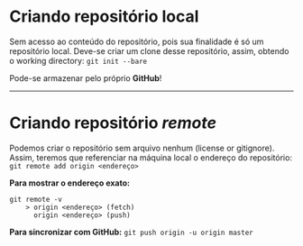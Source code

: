 # Criando repositório local
Sem acesso ao conteúdo do repositório, pois sua finalidade é só um repositório local. Deve-se criar um clone desse repositório, assim, obtendo o working directory:
`git init --bare`

Pode-se armazenar pelo próprio **GitHub**!

---

# Criando repositório *remote*
Podemos criar o repositório sem arquivo nenhum (license or gitignore). Assim, teremos que referenciar na máquina local o endereço do repositório:
`git remote add origin <endereço>`

**Para mostrar o endereço exato:**
```git
git remote -v
	> origin <endereço> (fetch)
	  origin <endereço> (push)
```
**Para sincronizar com GitHub:**
`git push origin -u origin master`






<!--stackedit_data:
eyJoaXN0b3J5IjpbLTU1NzExOTQ1MiwzNDgzOTA4NDgsMzYzOT
IzODUwLDE4ODM3NDY5MjAsLTQyOTMwNDQ1NiwyMDQwMjk3NjIy
XX0=
-->